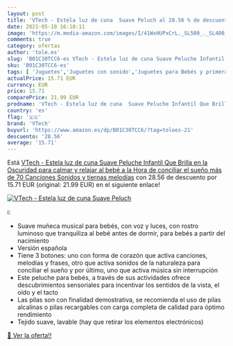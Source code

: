 ```yaml
---
layout: post
title: 'VTech - Estela luz de cuna  Suave Peluch al 28.56 % de descuento'
date: 2021-05-10 16:10:11
image: 'https://m.media-amazon.com/images/I/41WxHUPxCrL._SL500_._SL400_.jpg'
comments: true
category: ofertas
author: 'tole.es'
slug: 'B01C30TCC6-es VTech - Estela luz de cuna Suave Peluche Infantil Que...'
sku: 'B01C30TCC6-es'
tags: [ 'Juguetes','Juguetes con sonido','Juguetes para Bebés y primera infancia','Juguetes y juegos','Peluches','bebé','vtech', ]
actualPrice: 15.71 EUR
currency: EUR
price: 15.71
comparePrice: 21.99 EUR
prodname: 'VTech - Estela luz de cuna  Suave Peluche Infantil Que Brilla en la Oscuridad para calmar y relajar al bebé a la Hora de conciliar el sueño  más de 70 Canciones  Sonidos y tiernas melodías'
country: 'es'
flag: '🇪🇸'
brand: 'VTech'
buyurl: 'https://www.amazon.es/dp/B01C30TCC6/?tag=tolees-21'
descuento: '28.56'
average: '15.71'
---
```


Está [VTech - Estela luz de cuna  Suave Peluche Infantil Que Brilla en la Oscuridad para calmar y relajar al bebé a la Hora de conciliar el sueño  más de 70 Canciones  Sonidos y tiernas melodías](https://www.amazon.es/dp/B01C30TCC6/?tag=tolees-21) con 28.56 de descuento por 15.71 EUR (original: 21.99 EUR) en el siguiente enlace!

[![VTech - Estela luz de cuna  Suave Peluch](https://m.media-amazon.com/images/I/41WxHUPxCrL._SL500_._SL400_.jpg)](https://www.amazon.es/dp/B01C30TCC6/?tag=tolees-21)

ℹ️:

- Suave muñeca musical para bebés, con voz y luces, con rostro luminoso que tranquiliza al bebé antes de dormir, para bebés a partir del nacimiento
- Versión española
- Tiene 3 botones: uno con forma de corazón que activa canciones, melodías y frases, otro que activa sonidos de la naturaleza para conciliar el sueño y por último, uno que activa música sin interrupción
- Este peluche para bebés, a través de sus actividades ofrece descubrimientos sensoriales para incentivar los sentidos de la vista, el oído y el tacto
- Las pilas son con finalidad demostrativa, se recomienda el uso de pilas alcalinas o pilas recargables con carga completa de calidad para óptimo rendimiento
- Tejido suave, lavable (hay que retirar los elementos electrónicos)

[🛒 Ver la oferta!!](https://www.amazon.es/dp/B01C30TCC6/?tag=tolees-21)
